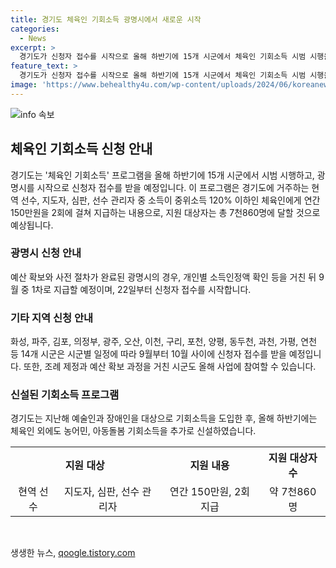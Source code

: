 ```yaml
---
title: 경기도 체육인 기회소득 광명시에서 새로운 시작
categories:
  - News
excerpt: >
  경기도가 신청자 접수를 시작으로 올해 하반기에 15개 시군에서 체육인 기회소득 시범 시행을 시작했습니다. 광명시는 오는 22일부터 신청자를 받아 9월 중 1차로 지급할 예정이며, 다른 시군은 9~10월에 접수할 예정입니다. 이 사업은 중위소득 120% 이하의 체육인에게 연간 150만원을 2회에 걸쳐 지급하며, 도와 시군이 사업비를 50%씩 부담합니다. 이번 시범 이외에도 추가 참여를 염두에 두고 있으며, 지난해에는 예술인과 장애인에 대한 기회소득을 도입한 바 있습니다.
feature_text: >
  경기도가 신청자 접수를 시작으로 올해 하반기에 15개 시군에서 체육인 기회소득 시범 시행을 시작했습니다. 광명시는 오는 22일부터 신청자를 받아 9월 중 1차로 지급할 예정이며, 다른 시군은 9~10월에 접수할 예정입니다. 이 사업은 중위소득 120% 이하의 체육인에게 연간 150만원을 2회에 걸쳐 지급하며, 도와 시군이 사업비를 50%씩 부담합니다. 이번 시범 이외에도 추가 참여를 염두에 두고 있으며, 지난해에는 예술인과 장애인에 대한 기회소득을 도입한 바 있습니다.
image: 'https://www.behealthy4u.com/wp-content/uploads/2024/06/koreanews.jpg'
---
```


<p><img src="https://www.behealthy4u.com/wp-content/uploads/2024/06/koreanews.jpg" alt="info 속보" /></p>

<h2 data-ke-size="size26">체육인 기회소득 신청 안내</h2>

<p data-ke-size="size16">경기도는 '체육인 기회소득' 프로그램을 올해 하반기에 15개 시군에서 시범 시행하고, 광명시를 시작으로 신청자 접수를 받을 예정입니다. 이 프로그램은 경기도에 거주하는 현역 선수, 지도자, 심판, 선수 관리자 중 소득이 중위소득 120% 이하인 체육인에게 연간 150만원을 2회에 걸쳐 지급하는 내용으로, 지원 대상자는 총 7천860명에 달할 것으로 예상됩니다.</p>

<h3>광명시 신청 안내</h3>

<p data-ke-size="size16">예산 확보와 사전 절차가 완료된 광명시의 경우, 개인별 소득인정액 확인 등을 거친 뒤 9월 중 1차로 지급할 예정이며, 22일부터 신청자 접수를 시작합니다.</p>

<h3>기타 지역 신청 안내</h3>

<p data-ke-size="size16">화성, 파주, 김포, 의정부, 광주, 오산, 이천, 구리, 포천, 양평, 동두천, 과천, 가평, 연천 등 14개 시군은 시군별 일정에 따라 9월부터 10월 사이에 신청자 접수를 받을 예정입니다. 또한, 조례 제정과 예산 확보 과정을 거친 시군도 올해 사업에 참여할 수 있습니다.</p>

<h3>신설된 기회소득 프로그램</h3>

<p data-ke-size="size16">경기도는 지난해 예술인과 장애인을 대상으로 기회소득을 도입한 후, 올해 하반기에는 체육인 외에도 농어민, 아동돌봄 기회소득을 추가로 신설하였습니다.</p>

<table>
    <tr>
        <th colspan="2" style="text-align: center;">지원 대상</th>
        <th style="text-align: center;">지원 내용</th>
        <th style="text-align: center;">지원 대상자 수</th>
    </tr>
    <tr>
        <td style="text-align: center;">현역 선수</td>
        <td style="text-align: center;">지도자, 심판, 선수 관리자</td>
        <td style="text-align: center;">연간 150만원, 2회 지급</td>
        <td style="text-align: center;">약 7천860명</td>
    </tr>
</table>

<p data-ke-size="size16">&nbsp;</p>
생생한 뉴스, <a href="https://qoogle.tistory.com" rel="dofollow">qoogle.tistory.com</a>


